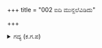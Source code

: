 +++
title = "002 ಐದಿ ಮುನ್ದಲೆವಿಡಿದು"

+++

<details><summary>ಗದ್ಯ (ಕ.ಗ.ಪ) </summary>

2. ಬಂದು, ದ್ರೋಣನ ತಲೆಯ ಮುಂಭಾಗ ಹಿಡಿದು ಬಾಗಿಸಿ ಆತನ ಕೊರಳನ್ನು ಕತ್ತರಿಸಿದನು. ಶರೀರದ ಎಡಭಾಗವನ್ನು  ಹೊಡೆದು ಮಗ್ಗುಲು ಮಾಡಿ ಬೆನ್ನೆಲುಬನ್ನು ಅಪ್ಪಳಿಸಿ ಮುರಿದನು. ಕೈಗಳಿಗೆ ತೃಪ್ತಿಯಾಗುವಂತೆ ದೇಹವನ್ನು ಚೂರು ಚೂರಾಗುವಂತೆ ಹೊಡೆದು ಆ ಚೂರುಗಳನ್ನು ರಥದಲ್ಲಿ ಕೆದರಿ ಅಡಾಯುಧವನ್ನು ರಭಸದಿಂದ ಬೀಸಿ ಅತಿಕೋಪದಿಂದ ಆ ಶತ್ರುವಿನ ರುಂಡವನ್ನೇ ನೋಡಿದನು.
</details>
